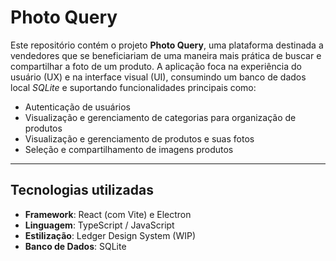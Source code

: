 # Photo Query

Este repositório contém o projeto **Photo Query**, uma plataforma destinada a
vendedores que se beneficiariam de uma maneira mais prática de buscar e
compartilhar a foto de um produto.
A aplicação foca na experiência do usuário (UX) e na interface visual (UI),
consumindo um banco de dados local _SQLite_ e suportando funcionalidades principais como:

- Autenticação de usuários
- Visualização e gerenciamento de categorias para organização de produtos
- Visualização e gerenciamento de produtos e suas fotos
- Seleção e compartilhamento de imagens produtos

---

## Tecnologias utilizadas

- **Framework**: React (com Vite) e Electron
- **Linguagem**: TypeScript / JavaScript
- **Estilização**: Ledger Design System (WIP)
- **Banco de Dados**: SQLite

